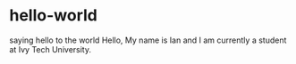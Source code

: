 # hello-world
saying hello to the world
Hello, My name is Ian and I am currently a student at Ivy Tech University.
